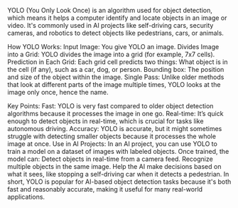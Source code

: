 YOLO (You Only Look Once) is an algorithm used for object detection, which means it helps a computer identify and locate objects in an image or video. It's commonly used in AI projects like self-driving cars, security cameras, and robotics to detect objects like pedestrians, cars, or animals.

How YOLO Works:
Input Image: You give YOLO an image.
Divides Image into a Grid: YOLO divides the image into a grid (for example, 7x7 cells).
Prediction in Each Grid: Each grid cell predicts two things:
What object is in the cell (if any), such as a car, dog, or person.
Bounding box: The position and size of the object within the image.
Single Pass: Unlike older methods that look at different parts of the image multiple times, YOLO looks at the image only once, hence the name.

Key Points:
Fast: YOLO is very fast compared to older object detection algorithms because it processes the image in one go.
Real-time: It’s quick enough to detect objects in real-time, which is crucial for tasks like autonomous driving.
Accuracy: YOLO is accurate, but it might sometimes struggle with detecting smaller objects because it processes the whole image at once.
Use in AI Projects:
In an AI project, you can use YOLO to train a model on a dataset of images with labeled objects. Once trained, the model can:
Detect objects in real-time from a camera feed.
Recognize multiple objects in the same image.
Help the AI make decisions based on what it sees, like stopping a self-driving car when it detects a pedestrian.
In short, YOLO is popular for AI-based object detection tasks because it's both fast and reasonably accurate, making it useful for many real-world applications.

   

     
